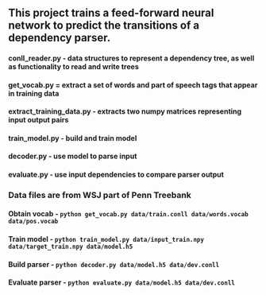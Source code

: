 ## This project trains a feed-forward neural network to predict the transitions of a dependency parser.

#### conll_reader.py - data structures to represent a dependency tree, as well as functionality to read and write trees
#### get_vocab.py = extract a set of words and part of speech tags that appear in training data
#### extract_training_data.py - extracts two numpy matrices representing input output pairs
#### train_model.py - build and train model
#### decoder.py - use model to parse input
#### evaluate.py - use input dependencies to compare parser output

### Data files are from WSJ part of Penn Treebank

#### Obtain vocab - `python get_vocab.py data/train.conll data/words.vocab data/pos.vocab`
#### Train model - `python train_model.py data/input_train.npy data/target_train.npy data/model.h5`
#### Build parser - `python decoder.py data/model.h5 data/dev.conll`
#### Evaluate parser - `python evaluate.py data/model.h5 data/dev.conll`


